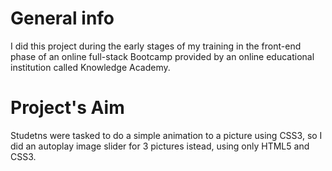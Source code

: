 # General info
I did this project during the early stages of my training in the front-end phase of an online full-stack Bootcamp provided by an online educational institution called Knowledge Academy.
# Project's Aim
Studetns were tasked to do a simple animation to a picture using CSS3, so I did an autoplay image slider for 3 pictures istead, using only HTML5 and CSS3. 

